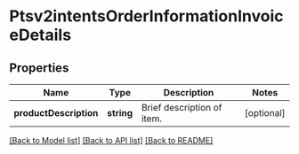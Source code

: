 # Ptsv2intentsOrderInformationInvoiceDetails

## Properties
Name | Type | Description | Notes
------------ | ------------- | ------------- | -------------
**productDescription** | **string** | Brief description of item. | [optional] 

[[Back to Model list]](../README.md#documentation-for-models) [[Back to API list]](../README.md#documentation-for-api-endpoints) [[Back to README]](../README.md)


